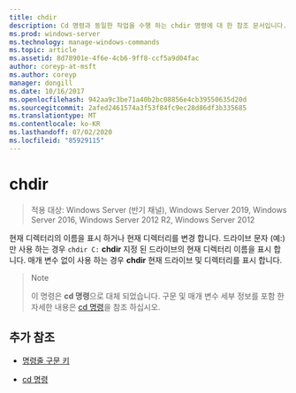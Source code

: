 ```yaml
---
title: chdir
description: Cd 명령과 동일한 작업을 수행 하는 chdir 명령에 대 한 참조 문서입니다.
ms.prod: windows-server
ms.technology: manage-windows-commands
ms.topic: article
ms.assetid: 8d78901e-4f6e-4cb6-9ff8-ccf5a9d04fac
author: coreyp-at-msft
ms.author: coreyp
manager: dongill
ms.date: 10/16/2017
ms.openlocfilehash: 942aa9c3be71a40b2bc08856e4cb39550635d20d
ms.sourcegitcommit: 2afed2461574a3f53f84fc9ec28d86df3b335685
ms.translationtype: MT
ms.contentlocale: ko-KR
ms.lasthandoff: 07/02/2020
ms.locfileid: "85929115"
---
```

# <a name="chdir"></a>chdir

> 적용 대상: Windows Server (반기 채널), Windows Server 2019, Windows Server 2016, Windows Server 2012 R2, Windows Server 2012

현재 디렉터리의 이름을 표시 하거나 현재 디렉터리를 변경 합니다. 드라이브 문자 (예:)만 사용 하는 경우 `chdir C:` **chdir** 지정 된 드라이브의 현재 디렉터리 이름을 표시 합니다. 매개 변수 없이 사용 하는 경우 **chdir** 현재 드라이브 및 디렉터리를 표시 합니다.

> > [!NOTE]
> 이 명령은 **cd 명령**으로 대체 되었습니다. 구문 및 매개 변수 세부 정보를 포함 한 자세한 내용은 [cd 명령](cd.md)을 참조 하십시오.

## <a name="additional-references"></a>추가 참조

- [명령줄 구문 키](command-line-syntax-key.md)

- [cd 명령](cd.md)

